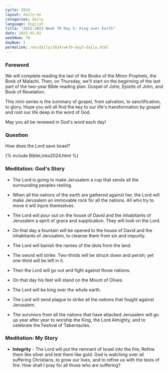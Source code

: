 ```yaml
---
cycle: 2024
layout: daily-en
categories: daily
language: English
title: "2022-2023 Week 70 Day 5: King over Earth"
date: 2025-05-02
weekNum: 70
dayNum: 5
permalink: /en/daily/2024/wk70-day5-daily.html
---
```


### Foreword     
We will complete reading the last of the Books of the Minor Prophets, the Book of Malachi. Then, on Thursday, we'll start on the beginning of the last part of the two-year Bible reading plan: Gospel of John, Epistle of John, and Book of Revelation.

This mini-series is the summary of gospel, from salvation, to sanctification, to glory. Hope you will all find the key to our life's transformation by gospel and root our life deep in the word of God.

May you all be renewed in God's word each day!

### Question     
How does the Lord save Israel?

{% include BibleLinks2024.html %}

### Meditation: God's Story   
+ The Lord is going to make Jerusalem a cup that sends all the surrounding peoples reeling. 

+ When all the nations of the earth are gathered against her, the Lord will make Jerusalem an immovable rock for all the nations. All who try to move it will injure themselves. 

+ The Lord will pour out on the house of David and the inhabitants of Jerusalem a spirit of grace and supplication. They will look on the Lord. 

+ On that day a fountain will be opened to the house of David and the inhabitants of Jerusalem, to cleanse them from sin and impurity. 

+ The Lord will banish the names of the idols from the land. 

+ The sword will strike. Two-thirds will be struck down and perish; yet one-third will be left in it. 

+ Then the Lord will go out and fight against those nations. 

+ On that day his feet will stand on the Mount of Olives. 

+ The Lord will be king over the whole earth. 

+ The Lord will send plague to strike all the nations that fought against Jerusalem. 

+ The survivors from all the nations that have attacked Jerusalem will go up year after year to worship the King, the Lord Almighty, and to celebrate the Festival of Tabernacles. 

### Meditation: My Story   
+ **Integrity** - The Lord will put the remnant of Israel into the fire; Refine them like silver and test them like gold. God is watching over all suffering Christians, to grow our lives, and to refine us with the tests of fire. How shall I pray for all those who are suffering? 
